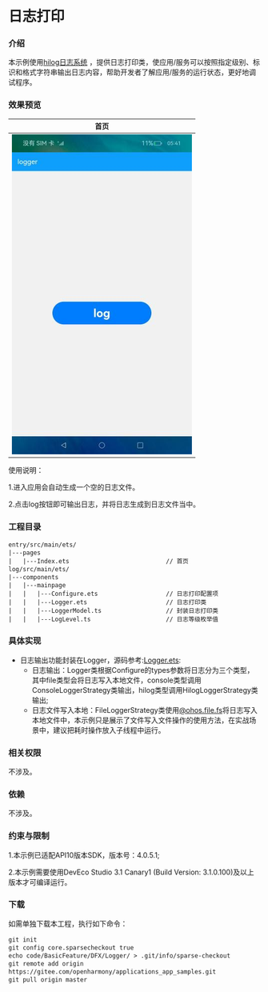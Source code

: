# 日志打印

### 介绍

本示例使用[hilog日志系统](https://gitee.com/openharmony/docs/blob/master/zh-cn/application-dev/reference/apis/js-apis-hilog.md) ，提供日志打印类，使应用/服务可以按照指定级别、标识和格式字符串输出日志内容，帮助开发者了解应用/服务的运行状态，更好地调试程序。

### 效果预览
|首页|
|---------|
|![image](screenshots/device/index.png)|

使用说明：

1.进入应用会自动生成一个空的日志文件。

2.点击log按钮即可输出日志，并将日志生成到日志文件当中。

### 工程目录
```
entry/src/main/ets/
|---pages
|   |---Index.ets                           // 首页
log/src/main/ets/
|---components
|   |---mainpage
|   |   |---Configure.ets                   // 日志打印配置项
|   |   |---Logger.ets                      // 日志打印类
|   |   |---LoggerModel.ts                  // 封装日志打印类
|   |   |---LogLevel.ts                     // 日志等级枚举值
```

### 具体实现
+ 日志输出功能封装在Logger，源码参考:[Logger.ets](log/src/main/ets/components/mainpage/Logger.ets):
    + 日志输出：Logger类根据Configure的types参数将日志分为三个类型，其中file类型会将日志写入本地文件，console类型调用ConsoleLoggerStrategy类输出，hilog类型调用HilogLoggerStrategy类输出;
    + 日志文件写入本地：FileLoggerStrategy类使用[@ohos.file.fs](https://gitee.com/openharmony/docs/blob/master/zh-cn/application-dev/reference/apis/js-apis-file-fs.md)将日志写入本地文件中，本示例只是展示了文件写入文件操作的使用方法，在实战场景中，建议把耗时操作放入子线程中运行。

### 相关权限

不涉及。

### 依赖

不涉及。

### 约束与限制

1.本示例已适配API10版本SDK，版本号：4.0.5.1;

2.本示例需要使用DevEco Studio 3.1 Canary1 (Build Version: 3.1.0.100)及以上版本才可编译运行。

### 下载
如需单独下载本工程，执行如下命令：
```
git init
git config core.sparsecheckout true
echo code/BasicFeature/DFX/Logger/ > .git/info/sparse-checkout
git remote add origin https://gitee.com/openharmony/applications_app_samples.git
git pull origin master
```

